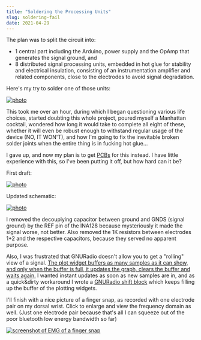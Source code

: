 ```yaml
---
title: "Soldering the Processing Units"
slug: soldering-fail
date: 2021-04-29
---
```


The plan was to split the circuit into:

- 1 central part including the Arduino, power supply and the OpAmp that
  generates the signal ground, and
- 8 distributed signal processing units, embedded in hot glue for stability and
  electrical insulation, consisting of an instrumentation amplifier and related
  components, close to the electrodes to avoid signal degradation.

Here's my try to solder one of those units:

[![photo](/img/blog/2021-04-30_freeform_solder.thumb.png)](/img/blog/2021-04-30_freeform_solder.png)

This took me over an hour, during which I began questioning various life
choices, started doubting this whole project, poured myself a Manhattan
cocktail, wondered how long it would take to complete all eight of these,
whether it will even be robust enough to withstand regular usage of the device
(NO, IT WON'T), and how I'm going to fix the inevitable broken solder joints
when the entire thing is in fucking hot glue...

I gave up, and now my plan is to get
[PCBs](https://en.wikipedia.org/wiki/Printed_circuit_board) for this instead.
I have little experience with this, so I've been putting it off, but how hard
can it be?

First draft:

[![photo](/img/boards/myocular0.5.1_draft.png)](https://codeberg.org/psylink/psylink/src/branch/master/schematics/myocular0.5.1.kicad_pcb)

Updated schematic:

[![photo](/img/circuits/c5.1.thumb.png)](/c5.1)

I removed the decouplying capacitor between ground and GNDS (signal ground) by
the REF pin of the INA128 because mysteriously it made the signal worse, not
better.  Also removed the 1K resistors between electrodes 1+2 and the
respective capacitors, because they served no apparent purpose.

Also, I was frustrated that GNURadio doesn't allow you to get a "rolling" view
of a signal.  [The plot widget buffers as many samples as it can show, and only
when the buffer is full, it updates the graph, clears the buffer and waits
again.](https://github.com/gnuradio/gnuradio/blob/6dbdc285469dd45d3752794c5195bd29ad45a0d5/gr-qtgui/lib/time_sink_c_impl.cc#L559-L577)
I wanted instant updates as soon as new samples are in, and as a quick&dirty
workaround I wrote a
[GNURadio shift block](https://codeberg.org/psylink/psylink/src/branch/master/experimental/5_ble/gnuradio/block_shift.py)
which keeps filling up the buffer of the plotting widgets.

I'll finish with a nice picture of a finger snap, as recorded with one
electrode pair on my dorsal wrist.  Click to enlarge and view the frequency
domain as well.  (Just one electrode pair because that's all I can squeeze out
of the poor bluetooth low energy bandwidth so far)

[![screenshot of EMG of a finger snap](/img/blog/2021-04-30_snap.thumb.png)](/img/blog/2021-04-30_snap.png)
